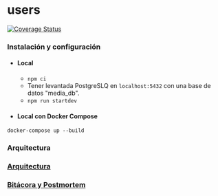 # users

[![Coverage Status](https://coveralls.io/repos/github/spotifiuby-taller2/demo-media/badge.svg?branch=main&t=2P4ONd)](https://coveralls.io/github/spotifiuby-taller2/demo-media?branch=main)

### Instalación y configuración

- #### Local
    * `npm ci`
    * Tener levantada PostgreSLQ en `localhost:5432` con una base de datos "media_db".
    * `npm run startdev`

- #### Local con Docker Compose
```
docker-compose up --build
```

### Arquitectura

### [Arquitectura](https://drive.google.com/file/d/1aOISbgnXT0ToTs0DnvuCf7xsU4iSmJUU/view?usp=sharing)

### [Bitácora y Postmortem](https://spotifiuby-taller2.github.io/bitacora/)

